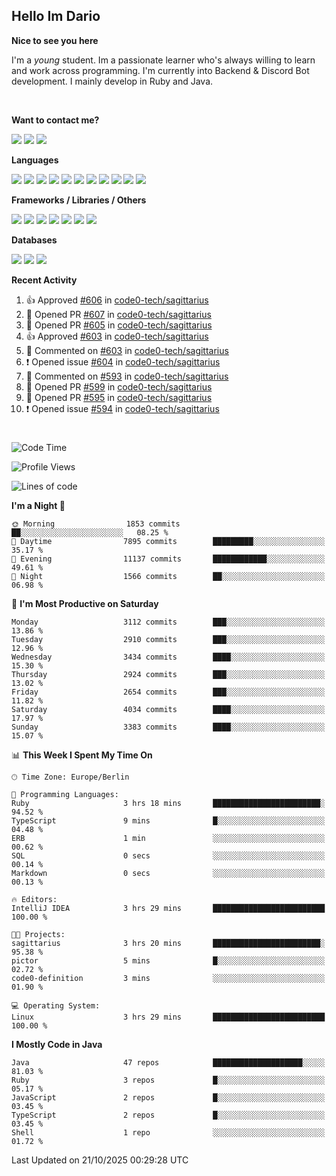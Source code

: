 <h2>Hello Im Dario</h2>

**Nice to see you here**

I'm a *young* student. Im a passionate learner who's always willing to learn and work across
programming. I'm currently into Backend & Discord Bot development. I mainly develop in Ruby and Java.

<br/>

**Want to contact me?**

<a href="https://github.com/knerio"><img src="https://img.shields.io/badge/-Github-blue?style=for-the-badge&logo=github&logoColor=white"/></a> <a href="https://discord.com/users/639416958923702292"><img src="https://img.shields.io/badge/-knerio-blue?style=for-the-badge&logo=discord&logoColor=white"/></a> <a href="https://twitch.tv/dopalos_"><img src="https://img.shields.io/badge/-twitch-blue?style=for-the-badge&logo=twitch&logoColor=white"/></a>

**Languages**

<img src="https://img.shields.io/badge/-Java-blue?style=for-the-badge&logo=java&logoColor=white"/> <img src="https://img.shields.io/badge/-Ruby-blue?style=for-the-badge&logo=Ruby&logoColor=white"/> <img src="https://img.shields.io/badge/-Git-blue?style=for-the-badge&logo=Git&logoColor=white"/> <img src="https://img.shields.io/badge/-HTML-blue?style=for-the-badge&logo=html5&logoColor=white"/> <img src="https://img.shields.io/badge/-CSS-blue?style=for-the-badge&logo=CSS3&logoColor=white"/> <img src="https://img.shields.io/badge/-Javascript-blue?style=for-the-badge&logo=javascript&logoColor=white"/> <img src="https://img.shields.io/badge/-Typescript-blue?style=for-the-badge&logo=TypeScript&logoColor=white"/> <img src="https://img.shields.io/badge/-Kotlin-blue?style=for-the-badge&logo=kotlin&logoColor=white"/> <img src="https://img.shields.io/badge/-SQL-blue?style=for-the-badge&logo=MYSQL&logoColor=white"/> <img src="https://img.shields.io/badge/-Markdown-blue?style=for-the-badge&logo=Markdown&logoColor=white"/> <img src="https://img.shields.io/badge/-JSON-blue?style=for-the-badge&logo=JSON&logoColor=white"/>
<br/>

 **Frameworks / Libraries / Others**

<img src="https://img.shields.io/badge/-Ruby_On_Rails-blue?style=for-the-badge&logo=ruby-on-rails&logoColor=white"/> <img src="https://img.shields.io/badge/-JDA-blue?style=for-the-badge&logo=JDA&logoColor=white"/> <img src="https://img.shields.io/badge/-Bootstrap-blue?style=for-the-badge&logo=Bootstrap&logoColor=white"/> <img src="https://img.shields.io/badge/-Node.JS-blue?style=for-the-badge&logo=node.js&logoColor=white"/> <img src="https://img.shields.io/badge/-React-blue?style=for-the-badge&logo=React&logoColor=white"/> <img src="https://img.shields.io/badge/-Express-blue?style=for-the-badge&logo=Express&logoColor=white"/> <img src="https://img.shields.io/badge/-Next.Js-blue?style=for-the-badge&logo=Next.Js&logoColor=white"/>

**Databases**

<img src="https://img.shields.io/badge/-MongoDB-blue?style=for-the-badge&logo=mongodb&logoColor=white"/> <img src="https://img.shields.io/badge/-MariaDB-blue?style=for-the-badge&logo=MariaDB&logoColor=white"/>
<img src="https://img.shields.io/badge/-PostgreSQL-blue?style=for-the-badge&logo=PostgreSQl&logoColor=white"/>

**Recent Activity**

<!--RECENT_ACTIVITY:start-->
1. 👍 Approved [#606](https://github.com/code0-tech/sagittarius/pull/606#pullrequestreview-3353816587) in [code0-tech/sagittarius](https://github.com/code0-tech/sagittarius)<br>
2. 💪 Opened PR [#607](undefined) in [code0-tech/sagittarius](https://github.com/code0-tech/sagittarius)<br>
3. 💪 Opened PR [#605](undefined) in [code0-tech/sagittarius](https://github.com/code0-tech/sagittarius)<br>
4. 👍 Approved [#603](https://github.com/code0-tech/sagittarius/pull/603#pullrequestreview-3353734269) in [code0-tech/sagittarius](https://github.com/code0-tech/sagittarius)<br>
5. 💬 Commented on [#603](https://github.com/code0-tech/sagittarius/pull/603#discussion_r2442567849) in [code0-tech/sagittarius](https://github.com/code0-tech/sagittarius)<br>
6. ❗️ Opened issue [#604](https://github.com/code0-tech/sagittarius/issues/604) in [code0-tech/sagittarius](https://github.com/code0-tech/sagittarius)<br>
7. 💬 Commented on [#593](https://github.com/code0-tech/sagittarius/issues/593#issuecomment-3412621284) in [code0-tech/sagittarius](https://github.com/code0-tech/sagittarius)<br>
8. 💪 Opened PR [#599](undefined) in [code0-tech/sagittarius](https://github.com/code0-tech/sagittarius)<br>
9. 💪 Opened PR [#595](undefined) in [code0-tech/sagittarius](https://github.com/code0-tech/sagittarius)<br>
10. ❗️ Opened issue [#594](https://github.com/code0-tech/sagittarius/issues/594) in [code0-tech/sagittarius](https://github.com/code0-tech/sagittarius)<br>
<!--RECENT_ACTIVITY:end-->
 
#

<!--START_SECTION:waka-->
![Code Time](http://img.shields.io/badge/Code%20Time-1%2C287%20hrs%206%20mins-blue)

![Profile Views](http://img.shields.io/badge/Profile%20Views-0-blue)

![Lines of code](https://img.shields.io/badge/From%20Hello%20World%20I%27ve%20Written-1.6%20million%20lines%20of%20code-blue)

**I'm a Night 🦉** 

```text
🌞 Morning                1853 commits        ██░░░░░░░░░░░░░░░░░░░░░░░   08.25 % 
🌆 Daytime                7895 commits        █████████░░░░░░░░░░░░░░░░   35.17 % 
🌃 Evening                11137 commits       ████████████░░░░░░░░░░░░░   49.61 % 
🌙 Night                  1566 commits        ██░░░░░░░░░░░░░░░░░░░░░░░   06.98 % 
```
📅 **I'm Most Productive on Saturday** 

```text
Monday                   3112 commits        ███░░░░░░░░░░░░░░░░░░░░░░   13.86 % 
Tuesday                  2910 commits        ███░░░░░░░░░░░░░░░░░░░░░░   12.96 % 
Wednesday                3434 commits        ████░░░░░░░░░░░░░░░░░░░░░   15.30 % 
Thursday                 2924 commits        ███░░░░░░░░░░░░░░░░░░░░░░   13.02 % 
Friday                   2654 commits        ███░░░░░░░░░░░░░░░░░░░░░░   11.82 % 
Saturday                 4034 commits        ████░░░░░░░░░░░░░░░░░░░░░   17.97 % 
Sunday                   3383 commits        ████░░░░░░░░░░░░░░░░░░░░░   15.07 % 
```


📊 **This Week I Spent My Time On** 

```text
🕑︎ Time Zone: Europe/Berlin

💬 Programming Languages: 
Ruby                     3 hrs 18 mins       ████████████████████████░   94.52 % 
TypeScript               9 mins              █░░░░░░░░░░░░░░░░░░░░░░░░   04.48 % 
ERB                      1 min               ░░░░░░░░░░░░░░░░░░░░░░░░░   00.62 % 
SQL                      0 secs              ░░░░░░░░░░░░░░░░░░░░░░░░░   00.14 % 
Markdown                 0 secs              ░░░░░░░░░░░░░░░░░░░░░░░░░   00.13 % 

🔥 Editors: 
IntelliJ IDEA            3 hrs 29 mins       █████████████████████████   100.00 % 

🐱‍💻 Projects: 
sagittarius              3 hrs 20 mins       ████████████████████████░   95.38 % 
pictor                   5 mins              █░░░░░░░░░░░░░░░░░░░░░░░░   02.72 % 
code0-definition         3 mins              ░░░░░░░░░░░░░░░░░░░░░░░░░   01.90 % 

💻 Operating System: 
Linux                    3 hrs 29 mins       █████████████████████████   100.00 % 
```

**I Mostly Code in Java** 

```text
Java                     47 repos            ████████████████████░░░░░   81.03 % 
Ruby                     3 repos             █░░░░░░░░░░░░░░░░░░░░░░░░   05.17 % 
JavaScript               2 repos             █░░░░░░░░░░░░░░░░░░░░░░░░   03.45 % 
TypeScript               2 repos             █░░░░░░░░░░░░░░░░░░░░░░░░   03.45 % 
Shell                    1 repo              ░░░░░░░░░░░░░░░░░░░░░░░░░   01.72 % 
```




 Last Updated on 21/10/2025 00:29:28 UTC
<!--END_SECTION:waka-->

